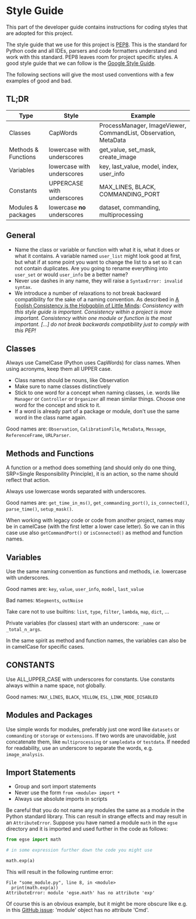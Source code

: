 # Style Guide

This part of the developer guide contains instructions for coding styles that are adopted for this project.

The style guide that we use for this project is [PEP8](https://www.python.org/dev/peps/pep-0008/). This is the standard for Python code and all IDEs, parsers and code formatters understand and work with this standard. PEP8 leaves room for project specific styles. A good style guide that we can follow is the [Google Style Guide](https://google.github.io/styleguide/pyguide.html).

The following sections will give the most used conventions with a few examples of good and bad.

## TL;DR

| Type | Style | Example |
|------|-------|---------|
| Classes | CapWords | ProcessManager, ImageViewer, CommandList, Observation, MetaData |
| Methods & Functions | lowercase with underscores | get_value, set_mask, create_image |
| Variables | lowercase with underscores | key, last_value, model, index, user_info |
| Constants | UPPERCASE with underscores | MAX_LINES, BLACK, COMMANDING_PORT |
| Modules & packages | lowercase **no** underscores | dataset, commanding, multiprocessing |

## General

* Name the class or variable or function with what it is, what it does or what it contains. A variable named `user_list` might look good at first, but what if at some point you want to change the list to a set so it can not contain duplicates. Are you going to rename everything into `user_set` or would `user_info` be a better name?
* Never use dashes in any name, they will raise a `SyntaxError: invalid syntax`.
* We introduce a number of relaxations to not break backward compatibility for the sake of a naming convention. As described in [A Foolish Consistency is the Hobgoblin of Little Minds](https://legacy.python.org/dev/peps/pep-0008/#a-foolish-consistency-is-the-hobgoblin-of-little-minds): _Consistency with this style guide is important. Consistency within a project is more important. Consistency within one module or function is the most important. [...] do not break backwards compatibility just to comply with this PEP!_

## Classes

Always use CamelCase (Python uses CapWords) for class names. When using acronyms, keep them all UPPER case.

* Class names should be nouns, like Observation
* Make sure to name classes distinctively
* Stick to one word for a concept when naming classes, i.e. words like `Manager` or `Controller` or `Organizer` all mean similar things. Choose one word for the concept and stick to it.
* If a word is already part of a package or module, don't use the same word in the class name again.

Good names are: `Observation`, `CalibrationFile`, `MetaData`, `Message`, `ReferenceFrame`, `URLParser`.

## Methods and Functions

A function or a method does something (and should only do one thing, SRP=Single Responsibility Principle), it is an action, so the name should reflect that action.

Always use lowercase words separated with underscores.

Good names are: `get_time_in_ms()`, `get_commanding_port()`, `is_connected()`, `parse_time()`, `setup_mask()`.

When working with legacy code or code from another project, names may be in camelCase (with the first letter a lower case letter). So we can in this case use also `getCommandPort()` or `isConnected()` as method and function names.

## Variables

Use the same naming convention as functions and methods, i.e. lowercase with underscores.

Good names are: `key`, `value`, `user_info`, `model`, `last_value`

Bad names: `NSegments`, `outNoise`

Take care not to use builtins: `list`, `type`, `filter`, `lambda`, `map`, `dict`, ...

Private variables (for classes) start with an underscore: `_name` or `_total_n_args`.

In the same spirit as method and function names, the variables can also be in camelCase for specific cases.

## CONSTANTS

Use ALL_UPPER_CASE with underscores for constants. Use constants always within a name space, not globally.

Good names: `MAX_LINES`, `BLACK`, `YELLOW`, `ESL_LINK_MODE_DISABLED`

## Modules and Packages

Use simple words for modules, preferably just one word like `datasets` or `commanding` or `storage` or `extensions`. If two words are unavoidable, just concatenate them, like `multiprocessing` or `sampledata` or `testdata`. If needed for readability, use an underscore to separate the words, e.g. `image_analysis`.

## Import Statements

* Group and sort import statements
* Never use the form `from <module> import *`
* Always use absolute imports in scripts

Be careful that you do not name any modules the same as a module in the Python standard library. This can result in strange effects and may result in an `AttributeError`. Suppose you have named a module `math` in the `egse` directory and it is imported and used further in the code as follows:

```python
from egse import math

# in some expression further down the code you might use

math.exp(a)
```

This will result in the following runtime error:

```text
File "some_module.py", line 8, in <module>
  print(math.exp(a))
AttributeError: module 'egse.math' has no attribute 'exp'
```

Of course this is an obvious example, but it might be more obscure like e.g. in this [GitHub issue](https://github.com/ParmEd/ParmEd/issues/148): 'module' 
object has no attribute 'Cmd'.
